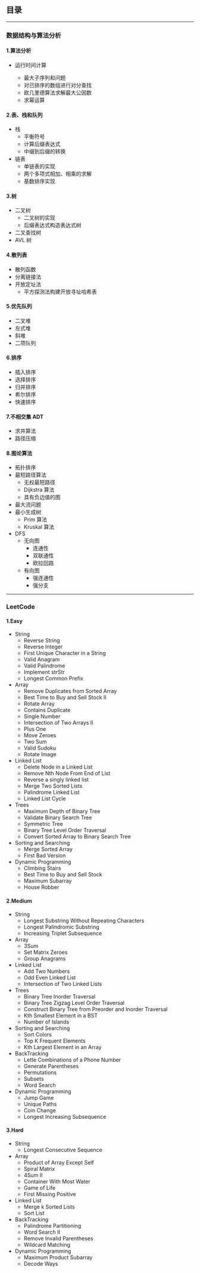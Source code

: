 ## 目录

---

### 数据结构与算法分析

#### 1.算法分析

- 运行时间计算

  - 最大子序列和问题
  - 对已排序的数组进行对分查找
  - 欧几里德算法求解最大公因数
  - 求幂运算

#### 2.表、栈和队列

- 栈
  - 平衡符号
  - 计算后缀表达式
  - 中缀到后缀的转换
- 链表
  - 单链表的实现
  - 两个多项式相加、相乘的求解
  - 基数排序实现

#### 3.树

- 二叉树
  - 二叉树的实现
  - 后缀表达式构造表达式树
- 二叉查找树
- AVL 树

#### 4.散列表

- 散列函数
- 分离链接法
- 开放定址法
  - 平方探测法构建开放寻址哈希表

#### 5.优先队列

- 二叉堆
- 左式堆
- 斜堆
- 二项队列

#### 6.排序

- 插入排序
- 选择排序
- 归并排序
- 希尔排序
- 快速排序

#### 7.不相交集 ADT

- 求并算法
- 路径压缩

#### 8.图论算法

- 拓扑排序
- 最短路径算法
  - 无权最短路径
  - Dijkstra 算法
  - 具有负边值的图
- 最大流问题
- 最小生成树
  - Prim 算法
  - Kruskal 算法
- DFS
  - 无向图
    - 连通性
    - 双联通性
    - 欧拉回路
  - 有向图
    - 强连通性
    - 强分支

---

### LeetCode

#### 1.Easy

- String
  - Reverse String
  - Reverse Integer
  - First Unique Character in a String
  - Valid Anagram
  - Valid Palindrome
  - Implement strStr
  - Longest Common Prefix
- Array
  - Remove Duplicates from Sorted Array
  - Best Time to Buy and Sell Stock II
  - Rotate Array
  - Contains Duplicate
  - Single Number
  - Intersection of Two Arrays II
  - Plus One
  - Move Zeroes
  - Two Sum
  - Valid Sudoku
  - Rotate Image
- Linked List
  - Delete Node in a Linked List
  - Remove Nth Node From End of List
  - Reverse a singly linked list
  - Merge Two Sorted Lists
  - Palindrome Linked List
  - Linked List Cycle
- Trees
  - Maximum Depth of Binary Tree
  - Validate Binary Search Tree
  - Symmetric Tree
  - Binary Tree Level Order Traversal
  - Convert Sorted Array to Binary Search Tree
- Sorting and Searching
  - Merge Sorted Array
  - First Bad Version
- Dynamic Programming
  - Climbing Stairs
  - Best Time to Buy and Sell Stock
  - Maximum Subarray
  - House Robber

#### 2.Medium

- String
  - Longest Substring Without Repeating Characters
  - Longest Palindromic Substring
  - Increasing Triplet Subsequence
- Array
  - 3Sum
  - Set Matrix Zeroes
  - Group Anagrams
- Linked List
  - Add Two Numbers
  - Odd Even Linked List
  - Intersection of Two Linked Lists
- Trees
  - Binary Tree Inorder Traversal
  - Binary Tree Zigzag Level Order Traversal
  - Construct Binary Tree from Preorder and Inorder Traversal
  - Kth Smallest Element in a BST
  - Number of Islands
- Sorting and Searching
  - Sort Colors
  - Top K Frequent Elements
  - Kth Largest Element in an Array
- BackTracking
  - Lette Combinations of a Phone Number
  - Generate Parentheses
  - Permutations
  - Subsets
  - Word Search
- Dynamic Programming
  - Jump Game
  - Unique Paths
  - Coin Change
  - Longest Increasing Subsequence

#### 3.Hard

- String
  - Longest Consecutive Sequence
- Array
  - Product of Array Except Self
  - Spiral Matrix
  - 4Sum II
  - Container With Most Water
  - Game of Life
  - First Missing Positive
- Linked List
  - Merge k Sorted Lists
  - Sort List
- BackTracking
  - Palindrome Partitioning
  - Word Search II
  - Remove Invalid Parentheses
  - Wildcard Matching
- Dynamic Programming
  - Maximum Product Subarray
  - Decode Ways
